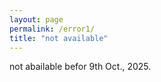 ```yaml
---
layout: page
permalink: /error1/
title: "not available"
---
```


not abailable befor 9th Oct., 2025.